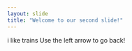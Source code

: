 ```yaml
---
layout: slide
title: "Welcome to our second slide!"
---
```

i like trains
Use the left arrow to go back!
